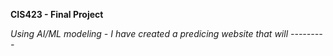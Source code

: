 **CIS423 - Final Project**

*Using AI/ML modeling - I have created a predicing website that will ---------*